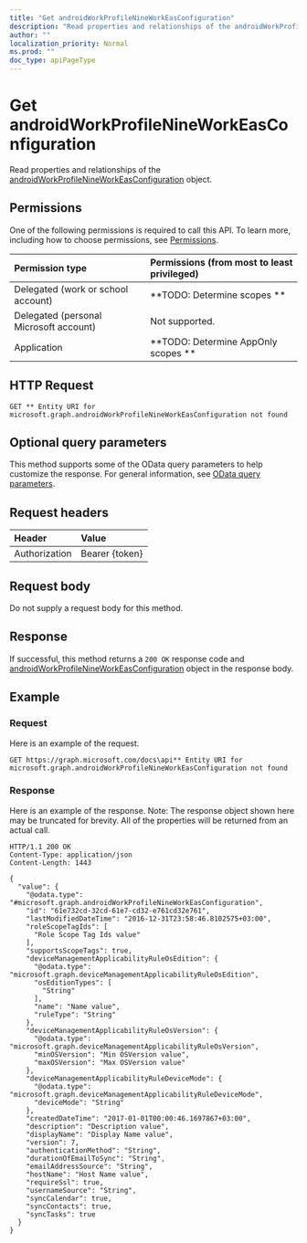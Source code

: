 ```yaml
---
title: "Get androidWorkProfileNineWorkEasConfiguration"
description: "Read properties and relationships of the androidWorkProfileNineWorkEasConfiguration object."
author: ""
localization_priority: Normal
ms.prod: ""
doc_type: apiPageType
---
```


# Get androidWorkProfileNineWorkEasConfiguration

Read properties and relationships of the [androidWorkProfileNineWorkEasConfiguration](../resources/androidworkprofilenineworkeasconfiguration.md) object.

## Permissions
One of the following permissions is required to call this API. To learn more, including how to choose permissions, see [Permissions](/concepts/permissions-reference.md).

|Permission type|Permissions (from most to least privileged)|
|:---|:---|
|Delegated (work or school account)|**TODO: Determine scopes **|
|Delegated (personal Microsoft account)|Not supported.|
|Application|**TODO: Determine AppOnly scopes **|

## HTTP Request
<!-- {
  "blockType": "ignored"
}
-->
``` http
GET ** Entity URI for microsoft.graph.androidWorkProfileNineWorkEasConfiguration not found
```

## Optional query parameters
This method supports some of the OData query parameters to help customize the response. For general information, see [OData query parameters](/graph/query-parameters).

## Request headers
|Header|Value|
|:---|:---|
|Authorization|Bearer {token}|

## Request body
Do not supply a request body for this method.

## Response
If successful, this method returns a `200 OK` response code and [androidWorkProfileNineWorkEasConfiguration](../resources/androidworkprofilenineworkeasconfiguration.md) object in the response body.

## Example

### Request
Here is an example of the request.
<!-- {
  "blockType": "request",
  "name": "get_androidworkprofilenineworkeasconfiguration"
}
-->
``` http
GET https://graph.microsoft.com/docs\api** Entity URI for microsoft.graph.androidWorkProfileNineWorkEasConfiguration not found
```

### Response
Here is an example of the response. Note: The response object shown here may be truncated for brevity. All of the properties will be returned from an actual call.
<!-- {
  "blockType": "response",
  "truncated": true,
  "@odata.type": "microsoft.graph.androidWorkProfileNineWorkEasConfiguration"
}
-->
``` http
HTTP/1.1 200 OK
Content-Type: application/json
Content-Length: 1443

{
  "value": {
    "@odata.type": "#microsoft.graph.androidWorkProfileNineWorkEasConfiguration",
    "id": "61e732cd-32cd-61e7-cd32-e761cd32e761",
    "lastModifiedDateTime": "2016-12-31T23:58:46.8102575+03:00",
    "roleScopeTagIds": [
      "Role Scope Tag Ids value"
    ],
    "supportsScopeTags": true,
    "deviceManagementApplicabilityRuleOsEdition": {
      "@odata.type": "microsoft.graph.deviceManagementApplicabilityRuleOsEdition",
      "osEditionTypes": [
        "String"
      ],
      "name": "Name value",
      "ruleType": "String"
    },
    "deviceManagementApplicabilityRuleOsVersion": {
      "@odata.type": "microsoft.graph.deviceManagementApplicabilityRuleOsVersion",
      "minOSVersion": "Min OSVersion value",
      "maxOSVersion": "Max OSVersion value"
    },
    "deviceManagementApplicabilityRuleDeviceMode": {
      "@odata.type": "microsoft.graph.deviceManagementApplicabilityRuleDeviceMode",
      "deviceMode": "String"
    },
    "createdDateTime": "2017-01-01T00:00:46.1697867+03:00",
    "description": "Description value",
    "displayName": "Display Name value",
    "version": 7,
    "authenticationMethod": "String",
    "durationOfEmailToSync": "String",
    "emailAddressSource": "String",
    "hostName": "Host Name value",
    "requireSsl": true,
    "usernameSource": "String",
    "syncCalendar": true,
    "syncContacts": true,
    "syncTasks": true
  }
}
```

